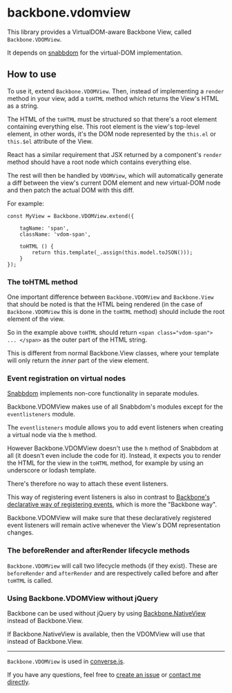 # backbone.vdomview

This library provides a VirtualDOM-aware Backbone View, called
`Backbone.VDOMView`.

It depends on [snabbdom](https://github.com/snabbdom/snabbdom) for the
virtual-DOM implementation.

## How to use

To use it, extend `Backbone.VDOMView`. Then, instead of implementing a `render`
method in your view, add a `toHTML` method which returns the View's HTML as a
string.

The HTML of the `toHTML` must be structured so that there's a root element
containing everything else. This root element is the view's top-level element,
in other words, it's the DOM node represented by the `this.el` or `this.$el`
attribute of the View.

React has a similar requirement that JSX returned by a component's `render` method
should have a root node which contains everything else.

The rest will then be handled by `VDOMView`, which will automatically
generate a diff between the view's current DOM element and new virtual-DOM
node and then patch the actual DOM with this diff.

For example:

    const MyView = Backbone.VDOMView.extend({

        tagName: 'span',
        className: 'vdom-span',

        toHTML () {
            return this.template(_.assign(this.model.toJSON()));
        }
    });

### The toHTML method

One important difference between `Backbone.VDOMView` and `Backbone.View`
that should be noted is that the HTML being rendered (in the case of
`Backbone.VDOMView` this is done in the `toHTML` method) should include
the root element of the view.

So in the example above `toHTML` should return `<span class="vdom-span"> ... </span>`
as the outer part of the HTML string.

This is different from normal Backbone.View classes, where your template will
only return the *inner* part of the view element.

### Event registration on virtual nodes

[Snabbdom](https://github.com/snabbdom/snabbdom) implements non-core
functionality in separate modules.

Backbone.VDOMView makes use of all Snabbdom's modules except for the
`eventlisteners` module.

The `eventlisteners` module allows you to add event listeners
when creating a virtual node via the `h` method.

However Backbone.VDOMView doesn't use the `h` method of Snabbdom at all (it
doesn't even include the code for it). Instead, it expects you to render the
HTML for the view in the `toHTML` method, for example by using an underscore or
lodash template.

There's therefore no way to attach these event listeners.

This way of registering event listeners is also in contrast to [Backbone's
declarative way of registering events](http://backbonejs.org/#View-events),
which is more the "Backbone way".

Backbone.VDOMView will make sure that these declaratively registered event
listeners will remain active whenever the View's DOM representation changes.

### The beforeRender and afterRender lifecycle methods

`Backbone.VDOMView` will call two lifecycle methods (if they exist).
These are `beforeRender` and `afterRender` and are respectively called
before and after `toHTML` is called.

### Using Backbone.VDOMView without jQuery

Backbone can be used without jQuery by using
[Backbone.NativeView](https://github.com/akre54/Backbone.NativeView) instead of
Backbone.View.

If Backbone.NativeView is available, then the VDOMView will use that instead of
Backbone.View.

---

`Backbone.VDOMView` is used in [converse.js](https://conversejs.org).

If you have any questions, feel free to [create an issue](https://github.com/jcbrand/backbone.vdomview/issues)
or [contact me directly](http://opkode.com/contact.html).
